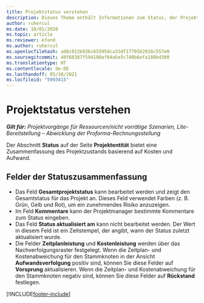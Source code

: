 ```yaml
---
title: Projektstatus verstehen
description: Dieses Thema enthält Informationen zum Status, der Projekten in Dynamics 365 Project Operations zugewiesen wurde.
author: ruhercul
ms.date: 10/01/2020
ms.topic: article
ms.reviewer: kfend
ms.author: ruhercul
ms.openlocfilehash: ad8c012b93bc65595dca33df1770562916c557e0
ms.sourcegitcommit: 40f68387f594180af64a5e5c748b6efa188bd300
ms.translationtype: HT
ms.contentlocale: de-DE
ms.lasthandoff: 05/10/2021
ms.locfileid: "5993415"
---
```

# <a name="understand-project-status"></a>Projektstatus verstehen

_**Gilt für:** Projektvorgänge für Ressourcen/nicht vorrätige Szenarien, Lite-Bereitstellung – Abwicklung der Proforma-Rechnungsstellung_


Der Abschnitt **Status** auf der Seite **Projektentität** bietet eine Zusammenfassung des Projektzustands basierend auf Kosten und Aufwand.


## <a name="status-summary-fields"></a>Felder der Statuszusammenfassung

- Das Feld **Gesamtprojektstatus** kann bearbeitet werden und zeigt den Gesamtstatus für das Projekt an. Dieses Feld verwendet Farben (z. B. Grün, Gelb und Rot), um ein zunehmendes Risiko anzuzeigen. 
- Im Feld **Kommentare** kann der Projektmanager bestimmte Kommentare zum Status eingeben. 
- Das Feld **Status aktualisiert am** kann nicht bearbeitet werden. Der Wert in diesem Feld ist ein Zeitstempel, der angibt, wann der Status zuletzt aktualisiert wurde.
- Die Felder **Zeitplanleistung** und **Kostenleistung** werden über das Nachverfolgungsraster festgelegt. Wenn die Zeitplan- und Kostenabweichung für den Stammknoten in der Ansicht **Aufwandsverfolgung** positiv sind, können Sie diese Felder auf **Vorsprung** aktualisieren. Wenn die Zeitplan- und Kostenabweichung für den Stammknoten negativ sind, können Sie diese Felder auf **Rückstand** festlegen.


[!INCLUDE[footer-include](../includes/footer-banner.md)]